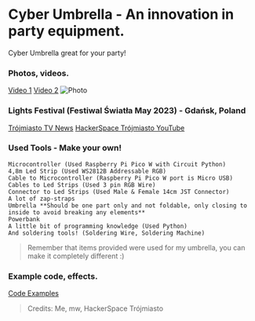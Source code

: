 # Cyber Umbrella - An innovation in party equipment. 
Cyber Umbrella great for your party! 

### Photos, videos.
[Video 1](https://github.com/fgrabowski/cyberumbrella/assets/72566779/59702968-f367-4774-9fe6-33464fa09496)
[Video 2](https://github.com/fgrabowski/cyberumbrella/assets/72566779/4e4333f0-0db5-4a62-950f-924895a59df1)
![Photo](https://github.com/fgrabowski/cyberumbrella/assets/72566779/c8247152-24db-4af8-a1d7-1c1c65565b58)

### Lights Festival (Festiwal Światła May 2023) - Gdańsk, Poland
[Trójmiasto TV News](https://tv.trojmiasto.pl/Tlumy-ludzi-w-Hevelianum-Festiwal-Swiatla-Gdansk-14-05-2023-video-81699.html)
[HackerSpace Trójmiasto YouTube](https://www.youtube.com/watch?v=7nTFkTOR2SE)

### Used Tools - Make your own! 
```
Microcontroller (Used Raspberry Pi Pico W with Circuit Python)
4,8m Led Strip (Used WS2812B Addressable RGB)
Cable to Microcontroller (Raspberry Pi Pico W port is Micro USB)
Cables to Led Strips (Used 3 pin RGB Wire)
Connector to Led Strips (Used Male & Female 14cm JST Connector)
A lot of zap-straps 
Umbrella **Should be one part only and not foldable, only closing to inside to avoid breaking any elements**
Powerbank
A little bit of programming knowledge (Used Python) 
And soldering tools! (Soldering Wire, Soldering Machine)
```

> Remember that items provided were used for my umbrella, you can make it completely different :) 

### Example code, effects.
[Code Examples](code_examples/animations_preview.md)

> Credits: Me, mw, HackerSpace Trójmiasto

